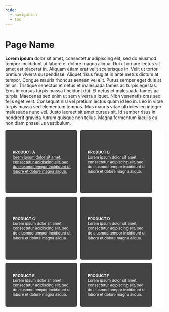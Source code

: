 ```yaml
---
hide:
  - navigation
  - toc
---
```


<style>
.wrapper {
  display: grid;
  grid-template-rows: 200px 200px;
  grid-template-columns: 45% 45%;
  grid-gap: 10px;
  background-color: #fff;
  color: #444;
}

.box {
  background-color: #444;
  color: #fff;
  border-radius: 5px;
  padding: 20px;
  font-size: 12px;
  cursor: pointer;
  
  display: flex;
  justify-content: center;
  align-items: center;
}

a:link {
  color: white;
}

a:visited {
  color: white;
}

</style>
<link rel="stylesheet" href="https://maxcdn.bootstrapcdn.com/font-awesome/4.6.3/css/font-awesome.min.css">

# Page Name

**Lorem ipsum** dolor sit amet, consectetur adipiscing elit, sed do eiusmod tempor incididunt ut labore et dolore magna aliqua. Dui ut ornare lectus sit amet est placerat in. Aliquam etiam erat velit scelerisque in. Velit ut tortor pretium viverra suspendisse. Aliquet risus feugiat in ante metus dictum at tempor. Congue mauris rhoncus aenean vel elit. Purus semper eget duis at tellus. Tristique senectus et netus et malesuada fames ac turpis egestas. Eros in cursus turpis massa tincidunt dui. Et netus et malesuada fames ac turpis. Maecenas sed enim ut sem viverra aliquet. Nibh venenatis cras sed felis eget velit. Consequat nisl vel pretium lectus quam id leo in. Leo in vitae turpis massa sed elementum tempus. Mus mauris vitae ultricies leo integer malesuada nunc vel. Justo laoreet sit amet cursus sit. Id semper risus in hendrerit gravida rutrum quisque non tellus. Magna fermentum iaculis eu non diam phasellus vestibulum.

<div class="wrapper">
  <div class="box a"><i class="fa fa-4x fa-cog">&nbsp;</i><a href="product-a"><b>PRODUCT A</b><br>lorem ipsum dolor sit amet, consectetur adipiscing elit, sed do eiusmod tempor incididunt ut labore et dolore magna aliqua.</a></div>
  
  <div class="box b"><i class="fa fa-4x fa-laptop">&nbsp;</i><p><b>PRODUCT B</b> <br>Lorem ipsum dolor sit amet, consectetur adipiscing elit, sed do eiusmod tempor incididunt ut labore et dolore magna aliqua.</p></div>
  
  <div class="box c"><i class="fa fa-4x fa-envelope">&nbsp;</i><p><b>PRODUCT C</b> <br>Lorem ipsum dolor sit amet, consectetur adipiscing elit, sed do eiusmod tempor incididunt ut labore et dolore magna aliqua.</p></div>
  
  <div class="box d"><i class="fa fa-4x fa-file-code-o">&nbsp;</i><p><b>PRODUCT D</b> <br>Lorem ipsum dolor sit amet, consectetur adipiscing elit, sed do eiusmod tempor incididunt ut labore et dolore magna aliqua.</p></div>
  
  <div class="box e"><i class="fa fa-4x fa-download">&nbsp;</i><p><b>PRODUCT E</b> <br>Lorem ipsum dolor sit amet, consectetur adipiscing elit, sed do eiusmod tempor incididunt ut labore et dolore magna aliqua.</p></div>
  
  <div class="box f"><i class="fa fa-4x fa-file">&nbsp;</i><p><b>PRODUCT F</b> <br>Lorem ipsum dolor sit amet, consectetur adipiscing elit, sed do eiusmod tempor incididunt ut labore et dolore magna aliqua.</p></div>
</div>